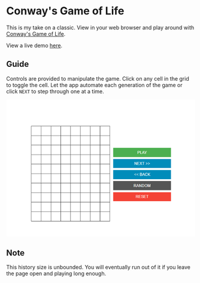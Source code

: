 # Conway's Game of Life

This is my take on a classic. View in your web browser and play around with [Conway's Game of Life][wiki-cgol].

View a live demo [here](https://median-man.github.io/conways-gol/).

## Guide

Controls are provided to manipulate the game. Click on any cell in the grid to toggle the cell. Let the app automate each generation of the game or click `NEXT` to step through one at a time.

![Animated game demo](./assets/game-animation.gif)

## Note

This history size is unbounded. You will eventually run out of it if you leave
the page open and playing long enough.

[wiki-cgol]: https://en.wikipedia.org/wiki/Conway%27s_Game_of_Life
